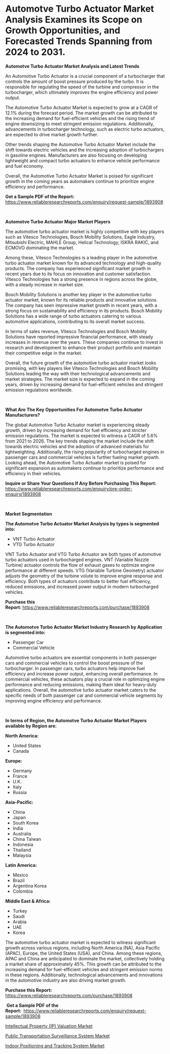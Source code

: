 <p><h1>Automotve Turbo Actuator Market Analysis Examines its Scope on Growth Opportunities, and Forecasted Trends Spanning from 2024 to 2031.</h1></p><p><strong>Automotve Turbo Actuator Market Analysis and Latest Trends</strong></p>
<p><p>An Automotive Turbo Actuator is a crucial component of a turbocharger that controls the amount of boost pressure produced by the turbo. It is responsible for regulating the speed of the turbine and compressor in the turbocharger, which ultimately improves the engine efficiency and power output.</p><p>The Automotive Turbo Actuator Market is expected to grow at a CAGR of 12.1% during the forecast period. The market growth can be attributed to the increasing demand for fuel-efficient vehicles and the rising trend of engine downsizing to meet stringent emission regulations. Additionally, advancements in turbocharger technology, such as electric turbo actuators, are expected to drive market growth further.</p><p>Other trends shaping the Automotive Turbo Actuator Market include the shift towards electric vehicles and the increasing adoption of turbochargers in gasoline engines. Manufacturers are also focusing on developing lightweight and compact turbo actuators to enhance vehicle performance and fuel economy.</p><p>Overall, the Automotive Turbo Actuator Market is poised for significant growth in the coming years as automakers continue to prioritize engine efficiency and performance.</p></p>
<p><strong>Get a Sample PDF of the Report:&nbsp;</strong> <a href="https://www.reliableresearchreports.com/enquiry/request-sample/1893908">https://www.reliableresearchreports.com/enquiry/request-sample/1893908</a></p>
<p>&nbsp;</p>
<p><strong>Automotve Turbo Actuator Major Market Players</strong></p>
<p><p>The automotive turbo actuator market is highly competitive with key players such as Vitesco Technologies, Bosch Mobility Solutions, Eagle Industry, Mitsubishi Electric, MAHLE Group, Helical Technology, ISKRA RAKIĆ, and ECMOVO dominating the market. </p><p>Among these, Vitesco Technologies is a leading player in the automotive turbo actuator market known for its advanced technology and high-quality products. The company has experienced significant market growth in recent years due to its focus on innovation and customer satisfaction. Vitesco Technologies has a strong presence in regions across the globe, with a steady increase in market size.</p><p>Bosch Mobility Solutions is another key player in the automotive turbo actuator market, known for its reliable products and innovative solutions. The company has seen impressive market growth in recent years, with a strong focus on sustainability and efficiency in its products. Bosch Mobility Solutions has a wide range of turbo actuators catering to various automotive applications, contributing to its overall market success.</p><p>In terms of sales revenue, Vitesco Technologies and Bosch Mobility Solutions have reported impressive financial performance, with steady increases in revenue over the years. These companies continue to invest in research and development to enhance their product portfolio and maintain their competitive edge in the market.</p><p>Overall, the future growth of the automotive turbo actuator market looks promising, with key players like Vitesco Technologies and Bosch Mobility Solutions leading the way with their technological advancements and market strategies. The market size is expected to expand in the coming years, driven by increasing demand for fuel-efficient vehicles and stringent emission regulations worldwide.</p></p>
<p>&nbsp;</p>
<p><strong>What Are The Key Opportunities For Automotve Turbo Actuator Manufacturers?</strong></p>
<p><p>The global Automotive Turbo Actuator market is experiencing steady growth, driven by increasing demand for fuel efficiency and stricter emission regulations. The market is expected to witness a CAGR of 5.6% from 2021 to 2026. The key trends shaping the market include the shift towards electric vehicles and the adoption of advanced materials for lightweighting. Additionally, the rising popularity of turbocharged engines in passenger cars and commercial vehicles is further fueling market growth. Looking ahead, the Automotive Turbo Actuator market is poised for significant expansion as automakers continue to prioritize performance and efficiency in their vehicles.</p></p>
<p><strong>Inquire or Share Your Questions If Any Before Purchasing This Report:</strong> <a href="https://www.reliableresearchreports.com/enquiry/pre-order-enquiry/1893908">https://www.reliableresearchreports.com/enquiry/pre-order-enquiry/1893908</a></p>
<p>&nbsp;</p>
<p><strong>Market Segmentation</strong></p>
<p><strong>The Automotve Turbo Actuator Market Analysis by types is segmented into:</strong></p>
<p><ul><li>VNT Turbo Actuator</li><li>VTG Turbo Actuator</li></ul></p>
<p><p>VNT Turbo Actuator and VTG Turbo Actuator are both types of automotive turbo actuators used in turbocharged engines. VNT (Variable Nozzle Turbine) actuator controls the flow of exhaust gases to optimize engine performance at different speeds. VTG (Variable Turbine Geometry) actuator adjusts the geometry of the turbine volute to improve engine response and efficiency. Both types of actuators contribute to better fuel efficiency, reduced emissions, and increased power output in modern turbocharged vehicles.</p></p>
<p><strong>Purchase this Report:&nbsp;</strong><a href="https://www.reliableresearchreports.com/purchase/1893908">https://www.reliableresearchreports.com/purchase/1893908</a></p>
<p>&nbsp;</p>
<p><strong>The Automotve Turbo Actuator Market Industry Research by Application is segmented into:</strong></p>
<p><ul><li>Passenger Car</li><li>Commercial Vehicle</li></ul></p>
<p><p>Automotive turbo actuators are essential components in both passenger cars and commercial vehicles to control the boost pressure of the turbocharger. In passenger cars, turbo actuators help improve fuel efficiency and increase power output, enhancing overall performance. In commercial vehicles, these actuators play a crucial role in optimizing engine performance and reducing emissions, making them ideal for heavy-duty applications. Overall, the automotive turbo actuator market caters to the specific needs of both passenger car and commercial vehicle segments by improving engine efficiency and performance.</p></p>
<p>&nbsp;</p>
<p><strong>In terms of Region, the Automotve Turbo Actuator Market Players available by Region are:</strong></p>
<p>
    <p> <strong> North America: </strong>
        <ul>
            <li>United States</li>
            <li>Canada</li>
        </ul>
        </p> 
    <p> <strong> Europe: </strong>
        <ul>
            <li>Germany</li>
            <li>France</li>
            <li>U.K.</li>
            <li>Italy</li>
            <li>Russia</li>
        </ul>
        </p> 
    <p> <strong> Asia-Pacific: </strong>
        <ul>
            <li>China</li>
            <li>Japan</li>
            <li>South Korea</li>
            <li>India</li>
            <li>Australia</li>
            <li>China Taiwan</li>
            <li>Indonesia</li>
            <li>Thailand</li>
            <li>Malaysia</li>
        </ul>
        </p> 
    <p> <strong> Latin America: </strong>
        <ul>
            <li>Mexico</li>
            <li>Brazil</li>
            <li>Argentina Korea</li>
            <li>Colombia</li>
        </ul>
        </p> 
    <p> <strong> Middle East & Africa: </strong>
        <ul>
            <li>Turkey</li>
            <li>Saudi</li>
            <li>Arabia</li>
            <li>UAE</li>
            <li>Korea</li>
        </ul>
    </p>
    </p>
<p><p>The automotive turbo actuator market is expected to witness significant growth across various regions, including North America (NA), Asia Pacific (APAC), Europe, the United States (USA), and China. Among these regions, APAC and China are anticipated to dominate the market, collectively holding a market share of approximately 45%. This growth can be attributed to the increasing demand for fuel-efficient vehicles and stringent emission norms in these regions. Additionally, technological advancements and innovations in the automotive industry are also driving market growth.</p></p>
<p><strong>Purchase this Report: </strong><a href="https://www.reliableresearchreports.com/purchase/1893908">https://www.reliableresearchreports.com/purchase/1893908</a></p>
<p>&nbsp;<strong>Get a Sample PDF of the Report:&nbsp;&nbsp;</strong><a href="https://www.reliableresearchreports.com/enquiry/request-sample/1893908">https://www.reliableresearchreports.com/enquiry/request-sample/1893908</a></p>
<p><strong></strong></p>
<p><p><a href="https://view.publitas.com/reportprime-1/intellectual-property-ip-valuation-market-research-report-the-key-to-successful-business-strategy-forecasted-for-period-from-2023-2030/">Intellectual Property (IP) Valuation Market</a></p><p><a href="https://view.publitas.com/reportprime-1/public-transportation-surveillance-system-market-size-focuses-on-market-dynamics-in-depth-analysis-and-future-projections-of-its-market-forecasted-for-period-from-2023-to-2030/">Public Transportation Surveillance System Market</a></p><p><a href="https://view.publitas.com/reportprime-1/indoor-positioning-and-tracking-system-market-research-report-unlocks-analysis-on-the-market-financial-status-market-size-and-market-revenue-upto-2030/">Indoor Positioning and Tracking System Market</a></p></p>